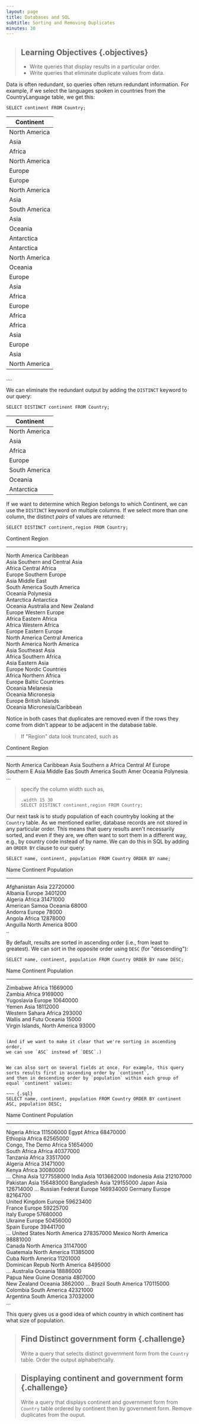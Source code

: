 ```yaml
---
layout: page
title: Databases and SQL
subtitle: Sorting and Removing Duplicates
minutes: 30
---
```

> ## Learning Objectives {.objectives}
>
> *   Write queries that display results in a particular order.
> *   Write queries that eliminate duplicate values from data.

Data is often redundant,
so queries often return redundant information.
For example,
if we select the languages spoken in countries from the CountryLanguage table, 
we get this:

~~~ {.sql}
SELECT continent FROM Country;
~~~

|Continent    |
|-------------|
|North America|
|Asia         |
|Africa       |
|North America|
|Europe       |
|Europe       |
|North America|
|Asia         |
|South America|
|Asia         |
|Oceania      |
|Antarctica   |
|Antarctica   |
|North America|
|Oceania      |
|Europe       |
|Asia         |
|Africa       |
|Europe       |
|Africa       |
|Africa       |
|Asia         |
|Europe       |
|Asia         |
|North America|
....

We can eliminate the redundant output by adding the `DISTINCT` keyword
to our query:

~~~ {.sql}
SELECT DISTINCT continent FROM Country;
~~~

|Continent    |
|-------------|
|North America|
|Asia         |
|Africa       |
|Europe       |
|South America|
|Oceania      |
|Antarctica   |


If we want to determine which Region belongs to which Continent, 
we can use the `DISTINCT` keyword on multiple columns.
If we select more than one column,
the distinct *pairs* of values are returned:

~~~ {.sql}
SELECT DISTINCT continent,region FROM Country;
~~~

Continent        Region                        
---------------  ------------------------------
North America    Caribbean                     
Asia             Southern and Central Asia     
Africa           Central Africa                
Europe           Southern Europe               
Asia             Middle East                   
South America    South America                 
Oceania          Polynesia                     
Antarctica       Antarctica                    
Oceania          Australia and New Zealand     
Europe           Western Europe                
Africa           Eastern Africa                
Africa           Western Africa                
Europe           Eastern Europe                
North America    Central America               
North America    North America                 
Asia             Southeast Asia                
Africa           Southern Africa               
Asia             Eastern Asia                  
Europe           Nordic Countries              
Africa           Northern Africa               
Europe           Baltic Countries              
Oceania          Melanesia                     
Oceania          Micronesia                    
Europe           British Islands               
Oceania          Micronesia/Caribbean  

Notice in both cases that duplicates are removed
even if the rows they come from didn't appear to be adjacent in the database table.

> If "Region" data look truncated, such as
>

Continent        Region    
---------------  ----------
North America    Caribbean 
Asia             Southern a
Africa           Central Af
Europe           Southern E
Asia             Middle Eas
South America    South Amer
Oceania          Polynesia 
...

> specify the column width such as,
>
> ~~~{.sql}
> .width 15 30
> SELECT DISTINCT continent,region FROM Country;
> ~~~


Our next task is to study population of each countryby looking at the `Country` table.
As we mentioned earlier,
database records are not stored in any particular order.
This means that query results aren't necessarily sorted,
and even if they are,
we often want to sort them in a different way,
e.g., by country code instead of by name.
We can do this in SQL by adding an `ORDER BY` clause to our query:

~~~ {.sql}
SELECT name, continent, population FROM Country ORDER BY name;
~~~

Name             Continent                       Population
---------------  ------------------------------  ----------
Afghanistan      Asia                            22720000  
Albania          Europe                          3401200   
Algeria          Africa                          31471000  
American Samoa   Oceania                         68000     
Andorra          Europe                          78000     
Angola           Africa                          12878000  
Anguilla         North America                   8000   
..

By default,
results are sorted in ascending order (i.e., from least to greatest).
We can sort in the opposite order using `DESC` (for "descending"):

~~~ {.sql}
SELECT name, continent, population FROM Country ORDER BY name DESC;
~~~~

Name             Continent                       Population
---------------  ------------------------------  ----------
Zimbabwe         Africa                          11669000  
Zambia           Africa                          9169000   
Yugoslavia       Europe                          10640000  
Yemen            Asia                            18112000  
Western Sahara   Africa                          293000    
Wallis and Futu  Oceania                         15000     
Virgin Islands,  North America                   93000   
~~~

(And if we want to make it clear that we're sorting in ascending order,
we can use `ASC` instead of `DESC`.)


We can also sort on several fields at once. For example, this query sorts results first in ascending order by `continent`,
and then in descending order by `population` within each group of equal `continent` values:

~~~ {.sql}
SELECT name, continent, population FROM Country ORDER BY continent ASC, population DESC;
~~~


Name             Continent                       Population
---------------  ------------------------------  ----------
Nigeria          Africa                          111506000 
Egypt            Africa                          68470000  
Ethiopia         Africa                          62565000  
Congo, The Demo  Africa                          51654000  
South Africa     Africa                          40377000  
Tanzania         Africa                          33517000  
Algeria          Africa                          31471000  
Kenya            Africa                          30080000  
...
China            Asia                            1277558000
India            Asia                            1013662000
Indonesia        Asia                            212107000 
Pakistan         Asia                            156483000 
Bangladesh       Asia                            129155000 
Japan            Asia                            126714000 
...
Russian Federat  Europe                          146934000 
Germany          Europe                          82164700  
United Kingdom   Europe                          59623400  
France           Europe                          59225700  
Italy            Europe                          57680000  
Ukraine          Europe                          50456000  
Spain            Europe                          39441700  
...
United States    North America                   278357000 
Mexico           North America                   98881000  
Canada           North America                   31147000  
Guatemala        North America                   11385000  
Cuba             North America                   11201000  
Dominican Repub  North America                   8495000   
...
Australia        Oceania                         18886000  
Papua New Guine  Oceania                         4807000   
New Zealand      Oceania                         3862000 
...
Brazil           South America                   170115000 
Colombia         South America                   42321000  
Argentina        South America                   37032000  
...


This query gives us a good idea of which country in which continent has what size of population.

> ## Find Distinct government form {.challenge}
> Write a query that selects distinct government form from the `Country` table. Order the output alphabethcally.

> ## Displaying continent and government form {.challenge}
>
> Write a query that displays continent and government form from `Country` table ordered by continent then by government form.
> Remove duplicates from the ouput.


